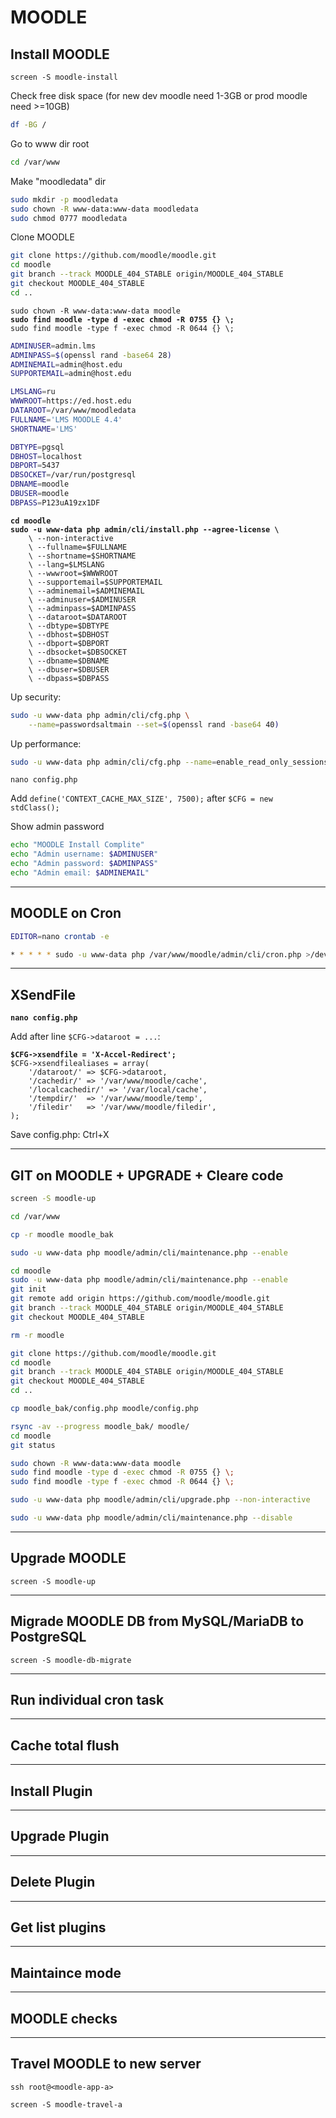 # MOODLE



## Install MOODLE

```
screen -S moodle-install
```

Check free disk space (for new dev moodle need 1-3GB or prod moodle need >=10GB)

```bash
df -BG /
```

Go to www dir root

```bash
cd /var/www
```

Make "moodledata" dir

```bash
sudo mkdir -p moodledata
sudo chown -R www-data:www-data moodledata
sudo chmod 0777 moodledata
```

Clone MOODLE

```bash
git clone https://github.com/moodle/moodle.git
cd moodle
git branch --track MOODLE_404_STABLE origin/MOODLE_404_STABLE
git checkout MOODLE_404_STABLE
cd ..
```

<pre class="language-bash"><code class="lang-bash">sudo chown -R www-data:www-data moodle
<strong>sudo find moodle -type d -exec chmod -R 0755 {} \;
</strong>sudo find moodle -type f -exec chmod -R 0644 {} \;
</code></pre>

```bash
ADMINUSER=admin.lms
ADMINPASS=$(openssl rand -base64 28)
ADMINEMAIL=admin@host.edu
SUPPORTEMAIL=admin@host.edu

LMSLANG=ru
WWWROOT=https://ed.host.edu
DATAROOT=/var/www/moodledata
FULLNAME='LMS MOODLE 4.4'
SHORTNAME='LMS'

DBTYPE=pgsql
DBHOST=localhost
DBPORT=5437
DBSOCKET=/var/run/postgresql
DBNAME=moodle
DBUSER=moodle
DBPASS=P123uA19zx1DF
```

<pre class="language-bash"><code class="lang-bash"><strong>cd moodle
</strong><strong>sudo -u www-data php admin/cli/install.php --agree-license \ 
</strong>    \ --non-interactive
    \ --fullname=$FULLNAME
    \ --shortname=$SHORTNAME
    \ --lang=$LMSLANG
    \ --wwwroot=$WWWROOT
    \ --supportemail=$SUPPORTEMAIL
    \ --adminemail=$ADMINEMAIL
    \ --adminuser=$ADMINUSER
    \ --adminpass=$ADMINPASS
    \ --dataroot=$DATAROOT
    \ --dbtype=$DBTYPE
    \ --dbhost=$DBHOST
    \ --dbport=$DBPORT
    \ --dbsocket=$DBSOCKET
    \ --dbname=$DBNAME
    \ --dbuser=$DBUSER
    \ --dbpass=$DBPASS
</code></pre>

Up security:

```bash
sudo -u www-data php admin/cli/cfg.php \
    --name=passwordsaltmain --set=$(openssl rand -base64 40)
```

Up performance:

```bash
sudo -u www-data php admin/cli/cfg.php --name=enable_read_only_sessions --set=true
```

```
nano config.php
```

Add `define('CONTEXT_CACHE_MAX_SIZE', 7500);` after `$CFG = new stdClass();`

Show admin password

```bash
echo "MOODLE Install Complite"
echo "Admin username: $ADMINUSER"
echo "Admin password: $ADMINPASS"
echo "Admin email: $ADMINEMAIL"
```

***

## MOODLE on Cron

```bash
EDITOR=nano crontab -e
```

```bash
* * * * * sudo -u www-data php /var/www/moodle/admin/cli/cron.php >/dev/null
```

***

## XSendFile

<pre class="language-bash"><code class="lang-bash"><strong>nano config.php
</strong></code></pre>

Add after line `$CFG->dataroot = ...`:

<pre class="language-php"><code class="lang-php"><strong>$CFG->xsendfile = 'X-Accel-Redirect';
</strong>$CFG->xsendfilealiases = array(
    '/dataroot/' => $CFG->dataroot,
    '/cachedir/' => '/var/www/moodle/cache',
    '/localcachedir/' => '/var/local/cache',
    '/tempdir/'  => '/var/www/moodle/temp',
    '/filedir'   => '/var/www/moodle/filedir',
);
</code></pre>

Save config.php: Ctrl+X

***

## GIT on MOODLE + UPGRADE + Cleare code

```bash
screen -S moodle-up
```

```bash
cd /var/www
```

```bash
cp -r moodle moodle_bak
```

```bash
sudo -u www-data php moodle/admin/cli/maintenance.php --enable
```

```bash
cd moodle
sudo -u www-data php moodle/admin/cli/maintenance.php --enable
git init
git remote add origin https://github.com/moodle/moodle.git
git branch --track MOODLE_404_STABLE origin/MOODLE_404_STABLE
git checkout MOODLE_404_STABLE

```

```bash
rm -r moodle
```

```bash
git clone https://github.com/moodle/moodle.git
cd moodle
git branch --track MOODLE_404_STABLE origin/MOODLE_404_STABLE
git checkout MOODLE_404_STABLE
cd ..
```

```bash
cp moodle_bak/config.php moodle/config.php
```

```bash
rsync -av --progress moodle_bak/ moodle/
cd moodle
git status

```

```bash
sudo chown -R www-data:www-data moodle
sudo find moodle -type d -exec chmod -R 0755 {} \;
sudo find moodle -type f -exec chmod -R 0644 {} \;
```

```bash
sudo -u www-data php moodle/admin/cli/upgrade.php --non-interactive
```

```bash
sudo -u www-data php moodle/admin/cli/maintenance.php --disable
```









***

## Upgrade MOODLE

```
screen -S moodle-up
```





***

## Migrade MOODLE DB from MySQL/MariaDB to PostgreSQL

```
screen -S moodle-db-migrate
```



***

## Run individual cron task

***

## Cache total flush

***

## Install Plugin

***

## Upgrade Plugin

***

## Delete Plugin

***

## Get list plugins

***

## Maintaince mode

***

## MOODLE checks

***

## Travel MOODLE to new server

```
ssh root@<moodle-app-a>
```

```
screen -S moodle-travel-a
```

